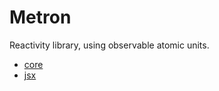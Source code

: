 # Metron

Reactivity library, using observable atomic units.

- [core](./packages/core/README.md)
- [jsx](./packages/core/README.md)
